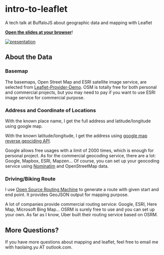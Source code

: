# intro-to-leaflet

A tech talk at BuffaloJS about geographic data and mapping with Leaflet

**[Open the slides at your browser](https://haoliangyu.github.io/intro-to-leaflet)**!

[![presentation](https://github.com/haoliangyu/intro-to-leaflet/blob/master/presentation.png?raw=true)](https://haoliangyu.github.io/intro-to-leaflet)

## About the Data

### Basemap

The basemaps, Open Street Map and ESRI satellite image service, are selected from [Leaflet-Provider-Demo](http://leaflet-extras.github.io/leaflet-providers/preview/). OSM is totally free for both personal and commercial projects, but you may need to pay if you want to use ESRI image service for commercial purpose.

### Address and Coordinate of Locations

With the known place name, I get the full address and latitude/longitude using google map.

With the known latitude/longitude, I get the address using [google map reverse geociding API](https://developers.google.com/maps/documentation/javascript/examples/geocoding-reverse).

Google allows free usages with a limit of 2000 times, which is enough for personal project. As for the commercial geocoding service, there are a lot: Google, Mapbox, ESRI, Mapzen... Of course, you can set up your geocoding service using [Nominatim](http://wiki.openstreetmap.org/wiki/Nominatim) and OpenStreetMap data.

### Driving/Biking Route

I use [Open Source Routing Machine](http://map.project-osrm.org/?z=12&center=39.008913%2C-76.878376&hl=en&alt=0) to generate a route with given start and end point. It provides GeoJSON output for mapping purpose.

A lot of companies provide commercial routing service: Google, ESRI, Here Map, Microsoft Bing Map... OSRM is surely free to use and you can set up your own. As far as I know, Uber built their routing service based on OSRM.

## More Questions?

If you have more questions about mapping and leaflet, feel free to email me with haolaing.yu AT outlook.com.
